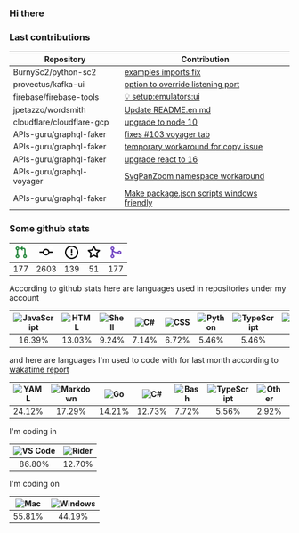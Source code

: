 ### Hi there

### Last contributions

| Repository                | Contribution                                                                                      |
| ------------------------- | ------------------------------------------------------------------------------------------------- |
| BurnySc2/python-sc2       | [examples imports fix](https://github.com/BurnySc2/python-sc2/pull/116)                           |
| provectus/kafka-ui        | [option to override listening port](https://github.com/provectus/kafka-ui/pull/604)               |
| firebase/firebase-tools   | [💡 setup:emulators:ui](https://github.com/firebase/firebase-tools/pull/3152)                     |
| jpetazzo/wordsmith        | [Update README.en.md](https://github.com/jpetazzo/wordsmith/pull/4)                               |
| cloudflare/cloudflare-gcp | [upgrade to node 10](https://github.com/cloudflare/cloudflare-gcp/pull/45)                        |
| APIs-guru/graphql-faker   | [fixes #103 voyager tab](https://github.com/APIs-guru/graphql-faker/pull/116)                     |
| APIs-guru/graphql-faker   | [temporary workaround for copy issue](https://github.com/APIs-guru/graphql-faker/pull/115)        |
| APIs-guru/graphql-faker   | [upgrade react to 16](https://github.com/APIs-guru/graphql-faker/pull/111)                        |
| APIs-guru/graphql-voyager | [SvgPanZoom namespace workaround](https://github.com/APIs-guru/graphql-voyager/pull/165)          |
| APIs-guru/graphql-faker   | [Make package.json scripts windows friendly](https://github.com/APIs-guru/graphql-faker/pull/102) |

### Some github stats

| <img src="assets/icons/pullrequest.svg" width="24" height="24" alt="requests" title="requests" /> | <img src="assets/icons/commit.svg" width="24" height="24" alt="commits" title="commits" /> | <img src="assets/icons/issue.svg" width="24" height="24" alt="issues" title="issues" /> | <img src="assets/icons/star.svg" width="24" height="24" alt="stars" title="stars" /> | <img src="assets/icons/merge.svg" width="24" height="24" alt="contributions" title="contributions" /> |
| :-----------------------------------------------------------------------------------------------: | :----------------------------------------------------------------------------------------: | :-------------------------------------------------------------------------------------: | :----------------------------------------------------------------------------------: | :---------------------------------------------------------------------------------------------------: |
|                                                177                                                |                                            2603                                            |                                           139                                           |                                          51                                          |                                                  177                                                  |

According to github stats here are languages used in repositories under my account

| <img src="https://upload.wikimedia.org/wikipedia/commons/9/99/Unofficial_JavaScript_logo_2.svg" width="24" height="24" alt="JavaScript" title="JavaScript" /> | <img src="https://upload.wikimedia.org/wikipedia/commons/6/61/HTML5_logo_and_wordmark.svg" width="24" height="24" alt="HTML" title="HTML" /> | <img src="https://www.svgrepo.com/show/149905/txt-file-symbol.svg" width="24" height="24" alt="Shell" title="Shell" /> | <img src="https://upload.wikimedia.org/wikipedia/commons/a/a3/.NET_Logo.svg" width="24" height="24" alt="C#" title="C#" /> | <img src="https://cdn1.iconfinder.com/data/icons/logotypes/32/badge-css-3-256.png" width="24" height="24" alt="CSS" title="CSS" /> | <img src="https://upload.wikimedia.org/wikipedia/commons/c/c3/Python-logo-notext.svg" width="24" height="24" alt="Python" title="Python" /> | <img src="https://upload.wikimedia.org/wikipedia/commons/4/4c/Typescript_logo_2020.svg" width="24" height="24" alt="TypeScript" title="TypeScript" /> | <img src="https://www.svgrepo.com/show/149905/txt-file-symbol.svg" width="24" height="24" alt="Dockerfile" title="Dockerfile" /> | <img src="https://upload.wikimedia.org/wikipedia/commons/2/27/PHP-logo.svg" width="24" height="24" alt="PHP" title="PHP" /> | <img src="https://upload.wikimedia.org/wikipedia/commons/0/05/Go_Logo_Blue.svg" width="24" height="24" alt="Go" title="Go" /> |
| :-----------------------------------------------------------------------------------------------------------------------------------------------------------: | :------------------------------------------------------------------------------------------------------------------------------------------: | :--------------------------------------------------------------------------------------------------------------------: | :------------------------------------------------------------------------------------------------------------------------: | :--------------------------------------------------------------------------------------------------------------------------------: | :-----------------------------------------------------------------------------------------------------------------------------------------: | :---------------------------------------------------------------------------------------------------------------------------------------------------: | :------------------------------------------------------------------------------------------------------------------------------: | :-------------------------------------------------------------------------------------------------------------------------: | :---------------------------------------------------------------------------------------------------------------------------: |
|                                                                             16.39%                                                                            |                                                                    13.03%                                                                    |                                                          9.24%                                                         |                                                            7.14%                                                           |                                                                6.72%                                                               |                                                                    5.46%                                                                    |                                                                         5.46%                                                                         |                                                               5.46%                                                              |                                                            4.62%                                                            |                                                             4.62%                                                             |

and here are languages I'm used to code with for last month according to [wakatime report](https://wakatime.com/@mac)

| <img src="https://upload.wikimedia.org/wikipedia/commons/6/63/YAML_logo_in_SVG_format.svg" width="24" height="24" alt="YAML" title="YAML" /> | <img src="https://upload.wikimedia.org/wikipedia/commons/4/48/Markdown-mark.svg" width="24" height="24" alt="Markdown" title="Markdown" /> | <img src="https://upload.wikimedia.org/wikipedia/commons/0/05/Go_Logo_Blue.svg" width="24" height="24" alt="Go" title="Go" /> | <img src="https://upload.wikimedia.org/wikipedia/commons/a/a3/.NET_Logo.svg" width="24" height="24" alt="C#" title="C#" /> | <img src="https://upload.wikimedia.org/wikipedia/commons/4/4b/Bash_Logo_Colored.svg" width="24" height="24" alt="Bash" title="Bash" /> | <img src="https://upload.wikimedia.org/wikipedia/commons/4/4c/Typescript_logo_2020.svg" width="24" height="24" alt="TypeScript" title="TypeScript" /> | <img src="https://www.svgrepo.com/show/149905/txt-file-symbol.svg" width="24" height="24" alt="Other" title="Other" /> | <img src="https://www.svgrepo.com/show/149905/txt-file-symbol.svg" width="24" height="24" alt="Batchfile" title="Batchfile" /> | <img src="https://upload.wikimedia.org/wikipedia/commons/c/c9/JSON_vector_logo.svg" width="24" height="24" alt="JSON" title="JSON" /> | <img src="https://upload.wikimedia.org/wikipedia/commons/9/99/Unofficial_JavaScript_logo_2.svg" width="24" height="24" alt="JavaScript" title="JavaScript" /> |
| :------------------------------------------------------------------------------------------------------------------------------------------: | :----------------------------------------------------------------------------------------------------------------------------------------: | :---------------------------------------------------------------------------------------------------------------------------: | :------------------------------------------------------------------------------------------------------------------------: | :------------------------------------------------------------------------------------------------------------------------------------: | :---------------------------------------------------------------------------------------------------------------------------------------------------: | :--------------------------------------------------------------------------------------------------------------------: | :----------------------------------------------------------------------------------------------------------------------------: | :-----------------------------------------------------------------------------------------------------------------------------------: | :-----------------------------------------------------------------------------------------------------------------------------------------------------------: |
|                                                                    24.12%                                                                    |                                                                   17.29%                                                                   |                                                             14.21%                                                            |                                                           12.73%                                                           |                                                                  7.72%                                                                 |                                                                         5.56%                                                                         |                                                          2.92%                                                         |                                                              2.84%                                                             |                                                                 2.36%                                                                 |                                                                             2.02%                                                                             |

I'm coding in

| <img src="https://upload.wikimedia.org/wikipedia/commons/9/9a/Visual_Studio_Code_1.35_icon.svg" width="24" height="24" alt="VS Code" title="VS Code" /> | <img src="https://resources.jetbrains.com/storage/products/company/brand/logos/Rider_icon.svg" width="24" height="24" alt="Rider" title="Rider" /> |
| :-----------------------------------------------------------------------------------------------------------------------------------------------------: | :------------------------------------------------------------------------------------------------------------------------------------------------: |
|                                                                          86.80%                                                                         |                                                                       12.70%                                                                       |

I'm coding on

| <img src="https://upload.wikimedia.org/wikipedia/commons/f/fa/Apple_logo_black.svg" width="24" height="24" alt="Mac" title="Mac" /> | <img src="https://upload.wikimedia.org/wikipedia/commons/3/34/Windows_logo_-_2012_derivative.svg" width="24" height="24" alt="Windows" title="Windows" /> |
| :---------------------------------------------------------------------------------------------------------------------------------: | :-------------------------------------------------------------------------------------------------------------------------------------------------------: |
|                                                                55.81%                                                               |                                                                           44.19%                                                                          |

